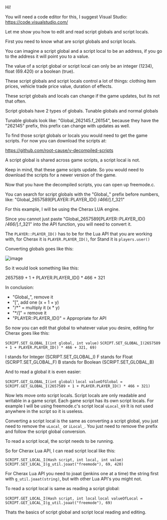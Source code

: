 Hi!

You will need a code editor for this, I suggest Visual Studio: https://code.visualstudio.com/

Let me show you how to edit and read script globals and script locals.

First you need to know what are script globals and script locals.

You can imagine a script global and a script local to be an address, if you go to the address it will point you to a value.

The value of a script global or script local can only be an integer (1234), float (69.420) or a boolean (true).

These script globals and script locals control a lot of things: clothing item prices, vehicle trade price value, duration of effects.

These script globals and locals can change if the game updates, but its not that often. 

Script globals have 2 types of globals. Tunable globals and normal globals

Tunable globals look like: "Global_262145.f_26154", because they have the "262145" prefix, this prefix can change with updates as well.

To find those script globals or locals you would need to get the game scripts. For now you can download the scripts at:

https://github.com/root-cause/v-decompiled-scripts

A script global is shared across game scripts, a script local is not.

Keep in mind, that these game scipts update. So you would need to download the scripts for a newer version of the game.

Now that you have the decompiled scripts, you can open up freemode.c.

You can search for script globals with the "Global_" prefix before numbers, like: "Global_2657589[PLAYER::PLAYER_ID() /*466*/].f_321"

For this example, I will be using the Cherax LUA engine.

Since you cannot just paste "Global_2657589[PLAYER::PLAYER_ID() /*466*/].f_321" into the API function, you will need to convert it.

The `PLAYER::PLAYER_ID()` has to be for the Lua API that you are working with, for Cherax it is `PLAYER.PLAYER_ID()`, for Stand it is `players.user()`

Converting globals goes like this:

![image](https://user-images.githubusercontent.com/132128937/235295118-cacc2930-4759-4f62-81ed-b60e3fe06868.png)
  
 So it would look something like this:
 
  2657589 + 1 + PLAYER.PLAYER_ID() * 466 + 321
  
In conclusion:

<ul>
  <li>"Global_", remove it</li>
  <li>"[", add one (x + 1 + y)</li>
  <li>"/*" = multiply it (x * y)</li>
  <li>"*/]" = remove it</li>
  <li>"PLAYER::PLAYER_ID()" = Appropriate for API</li>
</ul>

So now you can edit that global to whatever value you desire, editing for Cherax goes like this:

`SCRIPT.SET_GLOBAL_I(int global, int value)`
`SCRIPT.SET_GLOBAL_I(2657589 + 1 + PLAYER.PLAYER_ID() * 466 + 321, 69)`

I stands for Integer (SCRIPT.SET_GLOBAL_I)
F stands for Float (SCRIPT.SET_GLOBAL_F)
B stands for Boolean (SCRIPT.SET_GLOBAL_B)

And to read a global it is even easier:

`SCRIPT.GET_GLOBAL_I(int global)`
`local valueOfGlobal = SCRIPT.GET_GLOBAL_I(2657589 + 1 + PLAYER.PLAYER_ID() * 466 + 321)`

Now lets move onto script locals. Script locals are only readable and writable in a game script.
Each game script has its own script locals. For example I will be using freemode.c's script local `uLocal_69`
It is not used anywhere in the script so it is useless.

Converting a script local is the same as converting a script global, you just need to remove the `uLocal_` or `iLocal_`. 
You just need to remove the prefix and follow the script global conversion.

To read a script local, the script needs to be running.

So for Cherax Lua API, I can read script local like this:

`SCRIPT.SET_LOCAL_I(Hash script, int local, int value)`
`SCRIPT.SET_LOCAL_I(g_util.joaat("freemode"), 69, 420)`

For Cherax Lua API you need to joaat (jenkins one at a time) the string first with `g_util.joaat(string)`, but with other Lua API's you might not.

To read a script local is same as reading a script global:

`SCRIPT.GET_LOCAL_I(Hash script, int local`
`local valueOfLocal = SCRIPT.GET_LOCAL_I(g_util.joaat("freemode"), 69)`

Thats the basics of script global and script local reading and editing.
